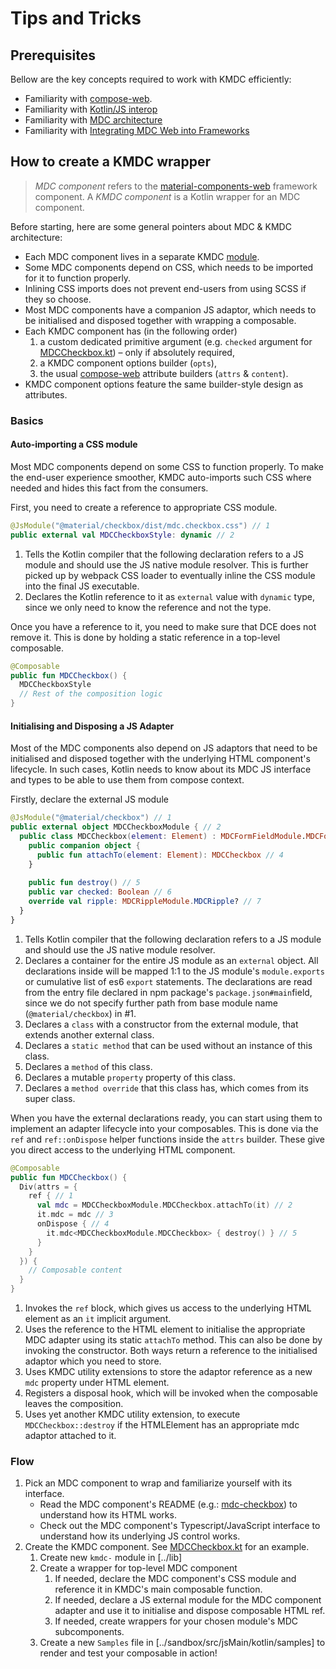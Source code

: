# Tips and Tricks

## Prerequisites

Bellow are the key concepts required to work with KMDC efficiently:

* Familiarity with [compose-web].
* Familiarity with [Kotlin/JS interop][kjs-interop]
* Familiarity with [MDC architecture][mdc-architecture]
* Familiarity with [Integrating MDC Web into Frameworks][mdc-framework-integration]

## How to create a KMDC wrapper

> _MDC component_ refers to the [material-components-web] framework component.
> A _KMDC component_ is a Kotlin wrapper for an MDC component.

Before starting, here are some general pointers about MDC & KMDC architecture:

* Each MDC component lives in a separate KMDC [module](../lib).
* Some MDC components depend on CSS, which needs to be imported for it to function properly.
* Inlining CSS imports does not prevent end-users from using SCSS if they so choose.
* Most MDC components have a companion JS adaptor, which needs to be initialised and disposed together with wrapping
  a composable.
* Each KMDC component has (in the following order)
    1. a custom dedicated primitive argument (e.g. `checked` argument for [MDCCheckbox.kt]) – only if absolutely required,
    2. a KMDC component options builder (`opts`),
    3. the usual [compose-web] attribute builders (`attrs` & `content`).
* KMDC component options feature the same builder-style design as attributes.

### Basics

#### Auto-importing a CSS module

Most MDC components depend on some CSS to function properly. To make the end-user experience smoother, KMDC auto-imports
such CSS where needed and hides this fact from the consumers.

First, you need to create a reference to appropriate CSS module.

```kotlin
@JsModule("@material/checkbox/dist/mdc.checkbox.css") // 1
public external val MDCCheckboxStyle: dynamic // 2
```

1. Tells the Kotlin compiler that the following declaration refers to a JS module and should use the JS native module resolver.
   This is further picked up by webpack CSS loader to eventually inline the CSS module into the final JS executable.
2. Declares the Kotlin reference to it as `external` value with `dynamic` type, since we only need to know the reference
   and not the type.

Once you have a reference to it, you need to make sure that DCE does not remove it. This is done by holding a static
reference in a top-level composable.

```kotlin
@Composable
public fun MDCCheckbox() {
  MDCCheckboxStyle
  // Rest of the composition logic
}
```

#### Initialising and Disposing a JS Adapter

Most of the MDC components also depend on JS adaptors that need to be initialised and disposed together with the
underlying HTML component's lifecycle. In such cases, Kotlin needs to know about its MDC JS interface and types to be able
to use them from compose context.

Firstly, declare the external JS module

```kotlin
@JsModule("@material/checkbox") // 1
public external object MDCCheckboxModule { // 2
  public class MDCCheckbox(element: Element) : MDCFormFieldModule.MDCFormFieldInput { // 3
    public companion object {
      public fun attachTo(element: Element): MDCCheckbox // 4
    }
    
    public fun destroy() // 5
    public var checked: Boolean // 6
    override val ripple: MDCRippleModule.MDCRipple? // 7
  }
}
```

1. Tells Kotlin compiler that the following declaration refers to a JS module and should use the JS native module resolver.
2. Declares a container for the entire JS module as an `external` object. All declarations inside will be mapped 1:1 to
   the JS module's `module.exports` or cumulative list of es6 `export` statements. The declarations are read from the
   entry file declared in npm package's `package.json#main`field, since we do not specify further path from base module
   name (`@material/checkbox`) in #1.
3. Declares a `class` with a constructor from the external module, that extends another external class.
4. Declares a `static method` that can be used without an instance of this class.
5. Declares a `method` of this class.
6. Declares a mutable `property` property of this class.
7. Declares a `method override` that this class has, which comes from its super class.

When you have the external declarations ready, you can start using them to implement an adapter lifecycle into your
composables. This is done via the `ref` and `ref::onDispose` helper functions inside the `attrs` builder. These give you direct
access to the underlying HTML component.

```kotlin
@Composable
public fun MDCCheckbox() {
  Div(attrs = {
    ref { // 1
      val mdc = MDCCheckboxModule.MDCCheckbox.attachTo(it) // 2
      it.mdc = mdc // 3
      onDispose { // 4
        it.mdc<MDCCheckboxModule.MDCCheckbox> { destroy() } // 5
      }
    }
  }) {
    // Composable content
  }
}
```

1. Invokes the `ref` block, which gives us access to the underlying HTML element as an `it` implicit argument.
2. Uses the reference to the HTML element to initialise the appropriate MDC adapter using its static `attachTo` method. This can
   also be done by invoking the constructor. Both ways return a reference to the initialised adaptor which you need to
   store.
3. Uses KMDC utility extensions to store the adaptor reference as a new `mdc` property under HTML element.
4. Registers a disposal hook, which will be invoked when the composable leaves the composition.
5. Uses yet another KMDC utility extension, to execute `MDCCheckbox::destroy` if the HTMLElement has an appropriate mdc
   adaptor attached to it.

### Flow

1. Pick an MDC component to wrap and familiarize yourself with its interface.
    * Read the MDC component's README (e.g.: [mdc-checkbox]) to understand how its HTML works.
    * Check out the MDC component's Typescript/JavaScript interface to understand how its underlying JS control works.
2. Create the KMDC component. See [MDCCheckbox.kt] for an example.
    1. Create new `kmdc-` module in [../lib]
    2. Create a wrapper for top-level MDC component
        1. If needed, declare the MDC component's CSS module and reference it in KMDC's main composable function.
        2. If needed, declare a JS external module for the MDC component adapter and use it to initialise and dispose
           composable HTML ref.
        3. If needed, create wrappers for your chosen module's MDC subcomponents.
    3. Create a new `Samples` file in [../sandbox/src/jsMain/kotlin/samples] to render and test your composable in
       action!

[compose-web]: https://github.com/JetBrains/compose-jb/tree/master/tutorials/Web

[kjs-interop]: https://kotlinlang.org/docs/js-interop.html

[material-components-web]: https://github.com/material-components/material-components-web/tree/v13.0.0

[mdc-architecture]: https://github.com/material-components/material-components-web/blob/v13.0.0/docs/code/architecture.md

[mdc-framework-integration]: https://github.com/material-components/material-components-web/blob/v13.0.0/docs/integrating-into-frameworks.md#the-simple-approach-wrapping-mdc-web-vanilla-components

[mdc-checkbox]: https://github.com/material-components/material-components-web/tree/v13.0.0/packages/mdc-checkbox

[MDCCheckbox.kt]: ../lib/kmdc-checkbox/src/jsMain/kotlin/MDCCheckbox.kt

